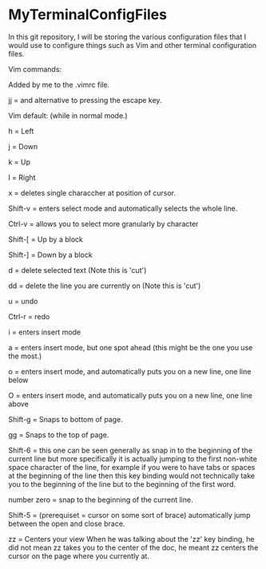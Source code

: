 # MyTerminalConfigFiles
In this git repository, I will be storing the various configuration files that I would use to configure things such as Vim and other terminal configuration files.

Vim commands:

Added by me to the .vimrc file.

jj = and alternative to pressing the escape key.

Vim default: (while in normal mode.)

h = Left

j = Down

k = Up

l = Right

x = deletes single characcher at position of cursor.

Shift-v = enters select mode and automatically selects the whole line.

Ctrl-v = allows you to select more granularly by character

Shift-[ = Up by a block

Shift-] = Down by a block

d = delete selected text (Note this is 'cut')

dd = delete the line you are currently on (Note this is 'cut')  

u = undo

Ctrl-r = redo

i = enters insert mode

a = enters insert mode, but one spot ahead (this might be the one you use the most.) 

o = enters insert mode, and automatically puts you on a new line, one line below

O = enters insert mode, and automatically puts you on a new line, one line above

Shift-g = Snaps to bottom of page.

gg = Snaps to the top of page.

Shift-6 = this one can be seen generally as snap in to the beginning of the current line but more specifically it is actually jumping to the first non-white space character of the line, for example if you were to have tabs or spaces at the beginning of the line then this key binding would not technically take you to the beginning of the line but to the beginning of the first word.

number zero = snap to the beginning of the current line.

Shift-5 = (prerequiset = cursor on some sort of brace) automatically jump between the open and close brace.

zz = Centers your view
When he was talking about the 'zz' key binding, he did not mean zz takes you to the center of the doc, he meant zz centers the cursor on the page where you currently at.
